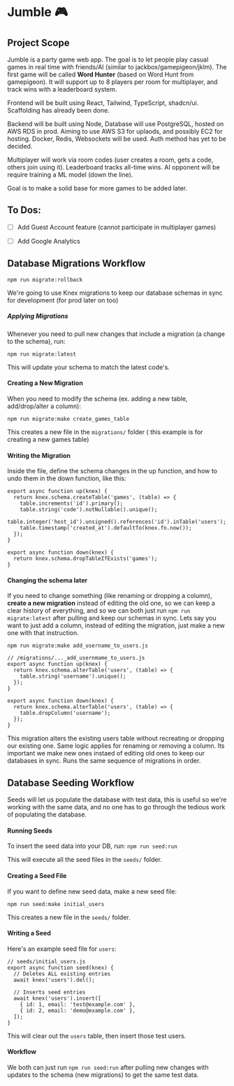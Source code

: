 # Jumble 🎮

## Project Scope

Jumble is a party game web app. The goal is to let people play casual games in real time with friends/AI (similar to jackbox/gamepigeon/jklm). The first game will be called **Word Hunter** (based on Word Hunt from gamepigeon). It will support up to 8 players per room for multiplayer, and track wins with a leaderboard system.

Frontend will be built using React, Tailwind, TypeScript, shadcn/ui. Scaffolding has already been done.

Backend will be built using Node, Database will use PostgreSQL, hosted on AWS RDS in prod. Aiming to use AWS S3 for uplaods, and possibly EC2 for hosting. Docker, Redis, Websockets will be used. Auth method has yet to be decided.

Multiplayer will work via room codes (user creates a room, gets a code, others join using it). Leaderboard tracks all-time wins. AI opponent will be require training a ML model (down the line).

Goal is to make a solid base for more games to be added later.

## To Dos:

- [ ] Add Guest Account feature (cannot participate in multiplayer games)

- [ ] Add Google Analytics

## Database Migrations Workflow

`npm run migrate:rollback`

We're going to use Knex migrations to keep our database schemas in sync for development (for prod later on too)

##### Applying Migrations

Whenever you need to pull new changes that include a migration (a change to the schema), run:

`npm run migrate:latest`

This will update your schema to match the latest code's.

#### Creating a New Migration

When you need to modify the schema (ex. adding a new table, add/drop/alter a column):

`npm run migrate:make create_games_table`

This creates a new file in the `migrations/` folder ( this example is for creating a new games table)

#### Writing the Migration

Inside the file, define the schema changes in the up function, and how to undo them in the down function, like this:

```
export async function up(knex) {
  return knex.schema.createTable('games', (table) => {
    table.increments('id').primary();
    table.string('code').notNullable().unique();
    table.integer('host_id').unsigned().references('id').inTable('users');
    table.timestamp('created_at').defaultTo(knex.fn.now());
  });
}

export async function down(knex) {
  return knex.schema.dropTableIfExists('games');
}
```

#### Changing the schema later

If you need to change something (like renaming or dropping a column), **create a new migration** instead of editing the old one, so we can keep a clear history of everything, and so we can both just run `npm run migrate:latest` after pulling and keep our schemas in sync. Lets say you want to just add a column, instead of editing the migration, just make a new one with that instruction.

`npm run migrate:make add_username_to_users.js`

```
// /migrations/..._add_usernmame_to_users.js
export async function up(knex) {
  return knex.schema.alterTable('users', (table) => {
    table.string('username').unique();
  });
}

export async function down(knex) {
  return knex.schema.alterTable('users', (table) => {
    table.dropColumn('username');
  });
}
```

This migration alters the existing users table without recreating or dropping our existing one. Same logic applies for renaming or removing a column. Its important we make new ones instaed of editing old ones to keep our databases in sync. Runs the same sequence of migrations in order.

## Database Seeding Workflow

Seeds will let us populate the database with test data, this is useful so we're working with the same data, and no one has to go through the tedious work of populating the database.

#### Running Seeds

To insert the seed data into your DB, run:
`npm run seed:run`

This will execute all the seed files in the `seeds/` folder.

#### Creating a Seed File

If you want to define new seed data, make a new seed file:

`npm run seed:make initial_users`

This creates a new file in the `seeds/` folder.

#### Writing a Seed

Here's an example seed file for `users`:

```
// seeds/initial_users.js
export async function seed(knex) {
  // Deletes ALL existing entries
  await knex('users').del();

  // Inserts seed entries
  await knex('users').insert([
    { id: 1, email: 'test@example.com' },
    { id: 2, email: 'demo@example.com' },
  ]);
}
```

This will clear out the `users` table, then insert those test users.

#### Workflow

We both can just run `npm run seed:run` after pulling new changes with updates to the schema (new migrations) to get the same test data.
